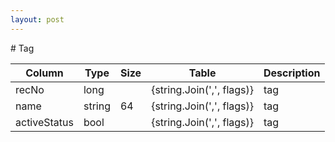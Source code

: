 ```yaml
---
layout: post
---
```


﻿# Tag


| Column | Type | Size | Table | Description |
| ------ | ---- | ---- | ----- | ----------- |
| recNo | long |  | {string.Join(',', flags)} | tag | 
| name | string | 64 | {string.Join(',', flags)} | tag | 
| activeStatus | bool |  | {string.Join(',', flags)} | tag | 
